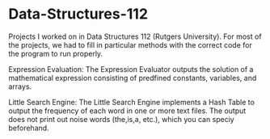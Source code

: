 # Data-Structures-112

Projects I worked on in Data Structures 112 (Rutgers University). For most of the projects, we had to fill in particular methods with the correct code for the program to run properly. 

Expression Evaluation:
  The Expression Evaluator outputs the solution of a mathematical expression consisting of predfined constants, variables, and arrays. 

Little Search Engine: 
  The Little Search Engine implements a Hash Table to output the frequency of each word in one or more text files. The output does not       print out noise words (the,is,a, etc.), which you can speciy beforehand.
